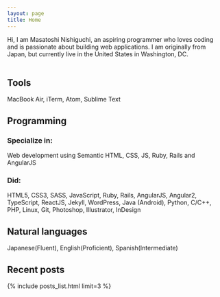 ```yaml
---
layout: page
title: Home
---
```


<section class="introduction">
  Hi, I am Masatoshi Nishiguchi, an aspiring programmer who loves coding
  and is passionate about building web applications.
  I am originally from Japan, but currently live in the United States in Washington, DC.
</section>

<br />

<h2 class="h1">
  Tools
</h2>
MacBook Air, iTerm, Atom, Sublime Text

<h2 class="h1">
  Programming
</h2>

### Specialize in:
Web development using Semantic HTML, CSS, JS, Ruby, Rails and AngularJS

### Did:
HTML5, CSS3, SASS, JavaScript, Ruby, Rails,
AngularJS, Angular2, TypeScript, ReactJS, Jekyll, WordPress,
Java (Android), Python, C/C++, PHP,
Linux, Git, Photoshop, Illustrator, InDesign

<h2 class="h1">
  Natural languages
</h2>
Japanese(Fluent), English(Proficient), Spanish(Intermediate)

<h2 class="h1">
  Recent posts
</h2>

{% include posts_list.html limit=3 %}
